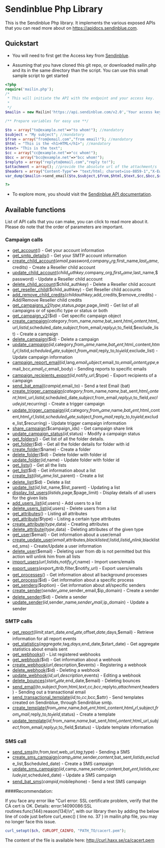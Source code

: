 # Sendinblue Php Library

This is the Sendinblue Php library. It implements the various exposed APIs that you can read more about on https://apidocs.sendinblue.com.


## Quickstart

 * You will need to first get the Access key from [Sendinblue](https://www.sendinblue.com).

 * Assuming that you have cloned this git repo, or downloaded mailin.php and its in the same directory than the script. You can use this small sample script to get started

```PHP
<?php
require('mailin.php');
/*
 * This will initiate the API with the endpoint and your access key.
 *
 */
$mailin = new Mailin('https://api.sendinblue.com/v2.0','Your access key');  

/** Prepare variables for easy use **/ 

$to = array("to@example.net"=>"to whom!"); //mandatory
$subject = "My subject"; //mandatory
$from = array("from@email.com","from email!"); //mandatory
$html = "This is the <h1>HTML</h1>"; //mandatory
$text= "This is the text";
$cc = array("cc@example.net"=>"cc whom!"); 
$bcc = array("bcc@example.net"=>"bcc whom!");
$replyto = array("replyto@email.com","reply to!"); 
$attachment = array(); //provide the absolute url of the attachment/s 
$headers = array("Content-Type"=> "text/html; charset=iso-8859-1","X-Ewiufkdsjfhn"=> "hello","X-Custom" => "Custom");
var_dump($mailin->send_email($to,$subject,$from,$html,$text,$cc,$bcc,$replyto,$attachment,$headers));

?>
```

 * To explore more, you should visit the [Sendinblue API documentation](https://apidocs.sendinblue.com).

## Available functions

List of API calls that you can make, you can click to read more about it. Please do note that the order of parameters are important.

### Campaign calls

 * [get_account](https://apidocs.sendinblue.com/account/#1)() - Get your account information
 * [get_smtp_details](https://apidocs.sendinblue.com/account/#7)() - Get your SMTP account information
 * [create_child_account](https://apidocs.sendinblue.com/account/#2)($email,$password,$company_org,$first_name,$last_name,$credits) - Create a Reseller child account
 * [update_child_account](https://apidocs.sendinblue.com/account/#3)($child_authkey,$company_org,$first_name,$last_name,$password) - Update a Reseller child account
 * [delete_child_account](https://apidocs.sendinblue.com/account/#4)($child_authkey) - Delete a Reseller child account
 * [get_reseller_child](https://apidocs.sendinblue.com/account/#5)($child_authkey) - Get Reseller child accounts
 * [add_remove_child_credits](https://apidocs.sendinblue.com/account/#6)($childauthkey,$add_credits,$remove_credits) - Add/Remove Reseller child credits
 * [get_campaigns_v2](https://apidocs.sendinblue.com/campaign/#1)($type,$status,$page,$page_limit) - Get list of all campaigns or of specific type or status or both
 * [get_campaign_v2](https://apidocs.sendinblue.com/campaign/#1)($id) - Get specific campaign object
 * [create_campaign](https://apidocs.sendinblue.com/campaign/#2)($category,$from_name,$name,$bat_sent,$html_content,$html_url,$listid,$scheduled_date,$subject,$from_email,$reply_to,$to_field,$exclude_list) - Create a campaign
 * [delete_campaign](https://apidocs.sendinblue.com/campaign/#3)($id) - Delete a campaign
 * [update_campaign](https://apidocs.sendinblue.com/campaign/#4)($id,$category,$from_name,$name,$bat_sent,$html_content,$html_url,$listid,$scheduled_date,$subject,$from_email,$reply_to,$to_field,$exclude_list) - Update campaign information
 * [campaign_report_email](https://apidocs.sendinblue.com/campaign/#5)($id,$lang,$email_subject,$email_to,$email_content_type,$email_bcc,$email_cc,$email_body) - Sending reports to specific emails
 * [campaign_recipients_export](https://apidocs.sendinblue.com/campaign/#6)($id,$notify_url,$type) - Export recipients of a campaign
 * [send_bat_email](https://apidocs.sendinblue.com/campaign/#7)($campid,$email_to) - Send a test Email (bat)
 * [create_trigger_campaign](https://apidocs.sendinblue.com/campaign/#8)($category,$from_name,$name,$bat_sent,$html_content,$html_url,$listid,$scheduled_date,$subject,$from_email,$reply_to,$to_field,$exclude_list,$recurring) - Create a trigger campaign
 * [update_trigger_campaign](https://apidocs.sendinblue.com/campaign/#9)($id,$category,$from_name,$name,$bat_sent,$html_content,$html_url,$listid,$scheduled_date,$subject,$from_email,$reply_to,$to_field,$exclude_list,$recurring) - Update trigger campaign information
 * [share_campaign](https://apidocs.sendinblue.com/campaign/#10)($campaign_ids) - Get campaign share link
 * [update_campaign_status](https://apidocs.sendinblue.com/campaign/#11)($id,$status) - Modify a campaign status
 * [get_folders](https://apidocs.sendinblue.com/folder/#1)() - Get list of all the folder details.
 * [get_folder](https://apidocs.sendinblue.com/folder/#2)($id) - Get all the folder details for folder with id <id>
 * [create_folder](https://apidocs.sendinblue.com/folder/#3)($name) - Create a folder
 * [delete_folder](https://apidocs.sendinblue.com/folder/#4)($id) - Delete folder with folder id <id>
 * [update_folder](https://apidocs.sendinblue.com/folder/#5)($id,$name) - Update folder with folder id <id>
 * [get_lists](https://apidocs.sendinblue.com/list/#1)() - Get all the lists
 * [get_list](https://apidocs.sendinblue.com/list/#2)($id) - Get information about a list
 * [create_list](https://apidocs.sendinblue.com/list/#3)($list_name,$list_parent) - Create a list
 * [delete_list](https://apidocs.sendinblue.com/list/#4)($id) - Delete a list
 * [update_list](https://apidocs.sendinblue.com/list/#5)($id,$list_name,$list_parent) - Updating a list
 * [display_list_users](https://apidocs.sendinblue.com/list/#8)($listids,$page,$page_limit) - Display details of all users for the given lists
 * [add_users_list](https://apidocs.sendinblue.com/list/#6)($id,$users) - Add users to a list
 * [delete_users_list](https://apidocs.sendinblue.com/list/#7)($id,$users) - Delete users from a list
 * [get_attributes](https://apidocs.sendinblue.com/attribute/#1)() - Listing all attributes
 * [get_attribute](https://apidocs.sendinblue.com/attribute/#2)($type) - Listing a certain type attributes
 * [create_attribute](https://apidocs.sendinblue.com/attribute/#3)($type,$data) - Creating attributes
 * [delete_attribute](https://apidocs.sendinblue.com/attribute/#4)($type,$data) - Deleting attributes of the given type
 * [get_user](https://apidocs.sendinblue.com/user/#2)($email) - Get information about a user/email
 * [create_update_user](https://apidocs.sendinblue.com/user/#1)($email,$attributes,$blacklisted,$listid,$listid_unlink,$blacklisted_sms) - Create/Update a user information
 * [delete_user](https://apidocs.sendinblue.com/user/#3)($email) - Deleting user from db is not permitted but this action will unlink him from all lists
 * [import_users](https://apidocs.sendinblue.com/user/#4)($url,$listids,$notify_url,$name) - Import users/emails
 * [export_users](https://apidocs.sendinblue.com/user/#5)($export_attrib,$filter,$notify_url) - Export users/emails
 * [get_processes](https://apidocs.sendinblue.com/process/#1)() - Get information about all background processes
 * [get_process](https://apidocs.sendinblue.com/process/#2)($id) - Get information about a specific process
 * [get_senders](https://apidocs.sendinblue.com/sender-management/#1)($option) - Get information about all/specific senders
 * [create_sender](https://apidocs.sendinblue.com/sender-management/#2)($sender_name,$sender_email,$ip_domain) - Create a sender
 * [delete_sender](https://apidocs.sendinblue.com/sender-management/#3)($id) - Delete a sender
 * [update_sender](https://apidocs.sendinblue.com/sender-management/#4)($id,$sender_name,$sender_email,$ip_domain) - Update a sender

### SMTP calls

 * [get_report](https://apidocs.sendinblue.com/report/)($limit,$start_date,$end_date,$offset,$date,$days,$email) - Retrieve information for all report events
 * [get_statistics](https://apidocs.sendinblue.com/statistics/)($aggregate,$tag,$days,$end_date,$start_date) - Get aggregate statistics about emails sent
 * [get_webhooks](https://apidocs.sendinblue.com/webhooks/#1)() - List registered webhooks
 * [get_webhook](https://apidocs.sendinblue.com/webhooks/#2)($id) - Get information about a webhook
 * [create_webhook](https://apidocs.sendinblue.com/webhooks/#3)($url,$description,$events) - Registering a webhook
 * [delete_webhook](https://apidocs.sendinblue.com/webhooks/#5)($id) - Deleting a webhook
 * [update_webhook](https://apidocs.sendinblue.com/webhooks/#4)($id,$url,$description,$events) - Editing a webhook
 * [delete_bounces](https://apidocs.sendinblue.com/bounces/)($start_date,$end_date,$email) - Deleting bounces
 * [send_email](https://apidocs.sendinblue.com/tutorial-sending-transactional-email/)($to,$subject,$from,$html,$text,$cc,$bcc,$replyto,$attachment,$headers) - Sending out a transactional email
 * [send_transactional_template](https://apidocs.sendinblue.com/template/)($id,$to,$cc,$bcc,$attr) - Send templates created on Sendinblue, through Sendinblue smtp.
 * [create_template](https://apidocs.sendinblue.com/template/#2)($from_name,$name,$bat_sent,$html_content,$html_url,$subject,$from_email,$reply_to,$to_field,$status) - Create a template 
 * [update_template](https://apidocs.sendinblue.com/template/#3)($id,$from_name,$name,$bat_sent,$html_content,$html_url,$subject,$from_email,$reply_to,$to_field,$status) - Update template information

### SMS call

 * [send_sms](https://apidocs.sendinblue.com/mailin-sms/#1)($to,$from,$text,$web_url,$tag,$type) - Sending a SMS
 * [create_sms_campaign](https://apidocs.sendinblue.com/mailin-sms/#2)($camp_name,$sender,$content,$bat_sent,$listids,$exclude_list,$scheduled_date) - Create a SMS campaign
 * [update_sms_campaign](https://apidocs.sendinblue.com/mailin-sms/#3)($id,$camp_name,$sender,$content,$bat_sent,$listids,$exclude_list,$scheduled_date) - Update a SMS campaign
 * [send_bat_sms](https://apidocs.sendinblue.com/mailin-sms/#4)($campid,$mobilephone) - Send a test SMS campaign

####Recommendation:

If you face any error like "Curl error: SSL certificate problem, verify that the CA cert is OK. Details: error:14090086:SSL routines:func(144):reason(134)\n", with our library then by adding the below line of code just before curl_exec() ( line no. 37 ) in mailin.php file, you may no longer face this issue.
```PHP
curl_setopt($ch, CURLOPT_CAINFO, "PATH_TO/cacert.pem");
```
The content of the file is available here: http://curl.haxx.se/ca/cacert.pem